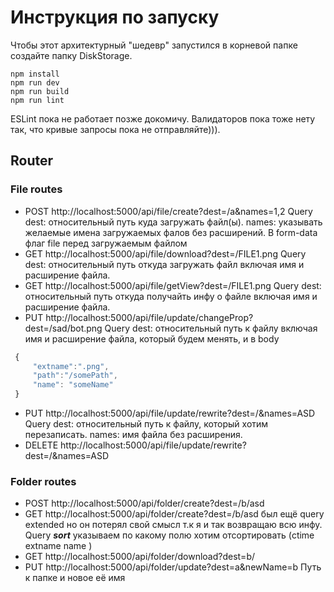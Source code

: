 # Инструкция по запуску

Чтобы этот архитектурный "шедевр" запустился в корневой папке создайте папку DiskStorage.

```
npm install
npm run dev 
npm run build
npm run lint
```
ESLint пока не работает позже докомичу. Валидаторов пока тоже нету так, что кривые запросы пока не отправляйте))).


## Router

### File routes


+ POST http://localhost:5000/api/file/create?dest=/a&names=1,2 Query dest: относительный путь куда загружать файл(ы). names: указывать желаемые имена загружаемых фалов без расширений. В form-data флаг file перед загружаемым файлом
+ GET http://localhost:5000/api/file/download?dest=/FILE1.png Query dest: относительный путь откуда загружать файл включая имя и расширение файла. 
+ GET http://localhost:5000/api/file/getView?dest=/FILE1.png Query dest: относительный путь откуда получайть инфу о файле включая имя и расширение файла. 
+ PUT http://localhost:5000/api/file/update/changeProp?dest=/sad/bot.png Query dest: относительный путь к файлу включая имя и расширение файла, который будем менять, и в body 
```javascript
 {
     "extname":".png",
     "path":"/somePath",
     "name": "someName"
 } 
 ```
 + PUT http://localhost:5000/api/file/update/rewrite?dest=/&names=ASD Query dest: относительный путь к файлу, который хотим перезаписать. names: имя файла без расширения. 
 + DELETE http://localhost:5000/api/file/update/rewrite?dest=/&names=ASD
 ### Folder routes
 + POST http://localhost:5000/api/folder/create?dest=/b/asd
 + GET http://localhost:5000/api/folder/create?dest=/b/asd был ещё query extended но он потерял свой смысл т.к я и так возвращаю всю инфу. Query ***sort*** указываем по какому полю хотим отсортировать (ctime extname name )
 + GET http://localhost:5000/api/folder/download?dest=b/
 + PUT http://localhost:5000/api/folder/update?dest=a&newName=b   Путь к папке и новое её имя
 




